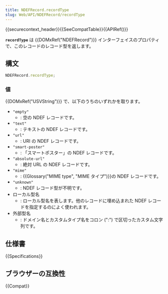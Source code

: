 ```yaml
---
title: NDEFRecord.recordType
slug: Web/API/NDEFRecord/recordType
---
```


{{securecontext_header}}{{SeeCompatTable}}{{APIRef()}}

**`recordType`** は {{DOMxRef("NDEFRecord")}} インターフェイスのプロパティで、このレコードのレコード型を返します。

## 構文

```js
NDEFRecord.recordType;
```

### 値

{{DOMxRef("USVString")}} で、以下のうちのいずれかを取ります。

- `"empty"`
  - : 空の NDEF レコードです。
- `"text"`
  - : テキストの NDEF レコードです。
- `"url"`
  - : URI の NDEF レコードです。
- `"smart-poster"`
  - : 「スマートポスター」の NDEF レコードです。
- `"absolute-url"`
  - : 絶対 URL の NDEF レコードです。
- `"mime"`
  - : {{Glossary("MIME type", "MIME タイプ")}}の NDEF レコードです。
- `"unknown"`
  - : NDEF レコード型が不明です。
- ローカル型名
  - : ローカル型名を表します。他のレコードに埋め込まれた NDEF レコードを指定するのによく使われます。
- 外部型名
  - : ドメイン名とカスタムタイプ名をコロン (":") で区切ったカスタム文字列です。

## 仕様書

{{Specifications}}

## ブラウザーの互換性

{{Compat}}

